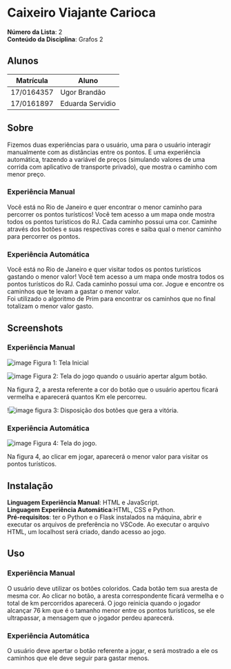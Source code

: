 

# Caixeiro Viajante Carioca

**Número da Lista**: 2 <br>
**Conteúdo da Disciplina**: Grafos 2

## Alunos
|Matrícula | Aluno |
| -- | -- |
| 17/0164357  |  Ugor Brandão |
| 17/0161897 | Eduarda Servidio |

## Sobre  
Fizemos duas experiências para o usuário, uma para o usuário interagir manualmente com as distâncias entre os pontos. E uma experiência automática, trazendo a variável de preços (simulando valores de uma corrida com aplicativo de transporte privado), que mostra o caminho com menor preço.

### Experiência Manual
Você está no Rio de Janeiro e quer encontrar o menor caminho para percorrer os pontos turísticos! Você tem acesso a um mapa onde mostra todos os pontos turísticos do RJ. Cada caminho possui uma cor. Caminhe através dos botões e suas respectivas cores e saiba qual o menor caminho para percorrer os pontos.

### Experiência Automática
Você está no Rio de Janeiro e quer visitar todos os pontos turísticos gastando o menor valor! Você tem acesso a um mapa onde mostra todos os pontos turísticos do RJ. Cada caminho possui uma cor. Jogue e encontre os caminhos que te levam a gastar o menor valor. <br> Foi utilizado o algoritmo de Prim para encontrar os caminhos que no final totalizam o menor valor gasto.

## Screenshots
### Experiência Manual
![image](https://user-images.githubusercontent.com/52542729/154977138-6d7341b9-6119-4f84-96c2-ff86e8dc39a9.png)
Figura 1: Tela Inicial

![image](https://user-images.githubusercontent.com/52542729/154977350-6631ab17-5cfc-4c3d-b63b-e09ea2c8b823.png)
Figura 2: Tela do jogo quando o usuário apertar algum botão.<br>

Na figura 2, a aresta referente a cor do botão que o usuário apertou ficará vermelha e aparecerá quantos Km ele percorreu.

!![image](https://user-images.githubusercontent.com/52638444/155010899-df580a91-01ee-4e19-a80c-3934cf900a11.png)
figura 3: Disposição dos botões que gera a vitória.

### Experiência Automática
![image](https://user-images.githubusercontent.com/52542729/154973454-1409e85d-6a45-4a02-9f22-55d3ecf43af7.png)
Figura 4: Tela do jogo. <br>

Na figura 4, ao clicar em jogar, aparecerá o menor valor para visitar os pontos turísticos.

## Instalação 
**Linguagem Experiência Manual**: HTML e JavaScript. <br>
**Linguagem Experiência Automática**:HTML, CSS e Python. <br>
**Pré-requisitos**: ter o Python e o Flask instalados na máquina, abrir e executar os arquivos de preferência no VSCode. Ao executar o arquivo HTML, um localhost será criado, dando acesso ao jogo.

## Uso
### Experiência Manual
O usuário deve utilizar os botões coloridos. Cada botão tem sua aresta de mesma cor. Ao clicar no botão, a aresta correspondente ficará vermelha e o total de km percorridos aparecerá. O jogo reinicia quando o jogador alcançar 76 km que é o tamanho menor entre os pontos turísticos, se ele ultrapassar, a mensagem que o jogador perdeu aparecerá.

### Experiência Automática

O usuário deve apertar o botão referente a jogar, e será mostrado a ele os caminhos que ele deve seguir para gastar menos.
